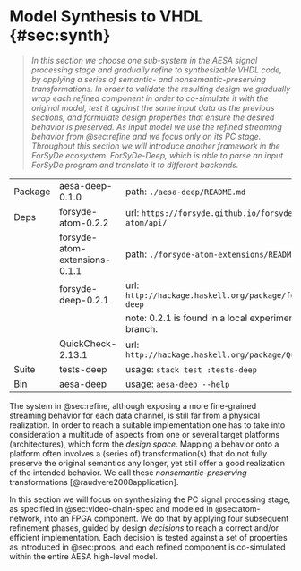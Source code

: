 # Model Synthesis to VHDL {#sec:synth}

> _In this section we choose one sub-system in the AESA signal processing stage and
> gradually refine to synthesizable VHDL code, by applying a series of semantic- and
> nonsemantic-preserving transformations. In order to validate the resulting design we
> gradually wrap each refined component in order to co-simulate it with the original
> model, test it against the same input data as the previous sections, and formulate
> design properties that ensure the desired behavior is preserved. As input model we
> use the refined streaming behavior from @sec:refine and we focus only on its PC
> stage. Throughout this section we will introduce another framework in the ForSyDe
> ecosystem: ForSyDe-Deep, which is able to parse an input ForSyDe program and
> translate it to different backends._

|         |                               |                                                        |
| -----   | -------------------------     | --------------------------------------------------     |
| Package | aesa-deep-0.1.0               | path: `./aesa-deep/README.md`                          |
| Deps    | forsyde-atom-0.2.2            | url: `https://forsyde.github.io/forsyde-atom/api/`     |
|         | forsyde-atom-extensions-0.1.1 | path: `./forsyde-atom-extensions/README.md`            |
|         | forsyde-deep-0.2.1            | url: `http://hackage.haskell.org/package/forsyde-deep` |
|         |                               | note: 0.2.1 is found in a local experimental branch.   |
|         | QuickCheck-2.13.1             | url: `http://hackage.haskell.org/package/QuickCheck`   |
| Suite   | tests-deep                    | usage: `stack test :tests-deep`                        |
| Bin     | aesa-deep                     | usage: `aesa-deep --help`                              |


The system in @sec:refine, although exposing a more fine-grained streaming behavior
for each data channel, is still far from a physical realization. In order to reach a
suitable implementation one has to take into consideration a multitude of aspects from
one or several target platforms (architectures), which form the _design
space_. Mapping a behavior onto a platform often involves a (series of)
transformation(s) that do not fully preserve the original semantics any longer, yet
still offer a good realization of the intended behavior. We call these
_nonsemantic-preserving_ transformations [@raudvere2008application].

In this section we will focus on synthesizing the PC signal processing stage, as
specified in @sec:video-chain-spec and modeled in @sec:atom-network, into an FPGA
component. We do that by applying four subsequent refinement phases, guided by design
_decisions_ to reach a correct and/or efficient implementation. Each decision is
tested against a set of properties as introduced in @sec:props, and each refined
component is co-simulated within the entire AESA high-level model.

